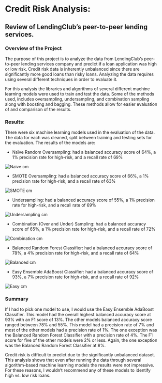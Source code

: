 # Credit Risk Analysis:

## Review of LendingClub’s peer-to-peer lending services.

### Overview of the Project

The purpose of this project is to analyze the data from LendingClub’s peer-to-peer lending services company and predict if a loan application was high or low risk.  Credit risk data is inherently unbalanced since there are significantly more good loans than risky loans. Analyzing the data requires using several different techniques in order to evaluate it.  

For this analysis the libraries and algorithms of several different machine learning models were used to train and test the data.  Some of the methods used, includes oversampling, undersampling, and combination sampling along with boosting and bagging.  These methods allow for easier evaluation of and comparison of the results.

### Results:

There were six machine learning models used in the evaluation of the data.  The data for each was cleaned, split between training and testing sets for the evaluation.  The results of the models are:

-	Naïve Random Oversampling: had a balanced accuracy score of 64%, a 1% precision rate for high-risk, and a recall rate of 69%
	
![Naive cm](https://user-images.githubusercontent.com/99366022/174693063-98ea790b-b673-4165-8f34-484530227ade.png)

-	SMOTE Oversampling: had a balanced accuracy score of 66%, a 1% precision rate for high-risk, and a recall rate of 63%
	
![SMOTE cm](https://user-images.githubusercontent.com/99366022/174693080-f3d1d4f0-d1b9-417a-ae2f-d281d520588e.png)

-	Undersampling: had a balanced accuracy score of 55%, a 1% precision rate for high-risk, and a recall rate of 69%
	
![Undersampling cm](https://user-images.githubusercontent.com/99366022/174693848-6b164586-1939-4196-991f-b83ba24a8c86.png)

-	Combination (Over and Under) Sampling: had a balanced accuracy score of 65%, a 1% precision rate for high-risk, and a recall rate of 72%
	
![Combination cm](https://user-images.githubusercontent.com/99366022/174693092-4fdc5c3b-ef82-48c0-84ba-6ba8d637231d.png)

-	Balanced Random Forest Classifier: had a balanced accuracy score of 78%, a 4% precision rate for high-risk, and a recall rate of 64%
	
![Balanced cm](https://user-images.githubusercontent.com/99366022/174693100-99798aa3-3375-4e91-9b3c-b7d84c8739ff.png)

-	Easy Ensemble AdaBoost Classifier: had a balanced accuracy score of 93%, a 7% precision rate for high-risk, and a recall rate of 92% 
	  
![Easy cm](https://user-images.githubusercontent.com/99366022/174693106-2da3ea98-16c0-4418-a2bc-040778a748ba.png)

### Summary

If I had to pick one model to use, I would use the Easy Ensemble AdaBoost Classifier.  This model had the overall highest balanced accuracy score at 93% with an F1 score of 13%. The other models balanced accuracy score ranged between 78% and 55%.  This model had a precision rate of 7% and most of the other models had a precision rate of 1%.  The one exception was the Balanced Random Forest Classifier with a precision rate of 4%. The F1 score for five of the other models were 2% or less.  Again, the one exception was the Balanced Random Forest Classifier at 8%.

Credit risk is difficult to predict due to the significantly unbalanced dataset.  This analysis shows that even after running the data through several algorithm-based machine learning models the results were not impressive.  For these reasons, I wouldn’t recommend any of these models to identify high vs. low risk loans.
